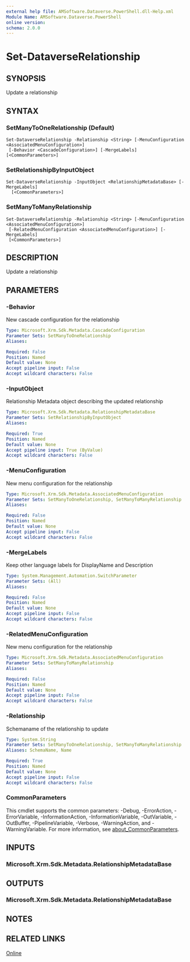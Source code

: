 ```yaml
---
external help file: AMSoftware.Dataverse.PowerShell.dll-Help.xml
Module Name: AMSoftware.Dataverse.PowerShell
online version:
schema: 2.0.0
---
```


# Set-DataverseRelationship

## SYNOPSIS
Update a relationship

## SYNTAX

### SetManyToOneRelationship (Default)
```
Set-DataverseRelationship -Relationship <String> [-MenuConfiguration <AssociatedMenuConfiguration>]
 [-Behavior <CascadeConfiguration>] [-MergeLabels]  [<CommonParameters>]
```

### SetRelationshipByInputObject
```
Set-DataverseRelationship -InputObject <RelationshipMetadataBase> [-MergeLabels]
  [<CommonParameters>]
```

### SetManyToManyRelationship
```
Set-DataverseRelationship -Relationship <String> [-MenuConfiguration <AssociatedMenuConfiguration>]
 [-RelatedMenuConfiguration <AssociatedMenuConfiguration>] [-MergeLabels] 
 [<CommonParameters>]
```

## DESCRIPTION
Update a relationship

## PARAMETERS

### -Behavior
New cascade configuration for the relationship

```yaml
Type: Microsoft.Xrm.Sdk.Metadata.CascadeConfiguration
Parameter Sets: SetManyToOneRelationship
Aliases:

Required: False
Position: Named
Default value: None
Accept pipeline input: False
Accept wildcard characters: False
```

### -InputObject
Relationship Metadata object describing the updated relationship

```yaml
Type: Microsoft.Xrm.Sdk.Metadata.RelationshipMetadataBase
Parameter Sets: SetRelationshipByInputObject
Aliases:

Required: True
Position: Named
Default value: None
Accept pipeline input: True (ByValue)
Accept wildcard characters: False
```

### -MenuConfiguration
New menu configuration for the relationship

```yaml
Type: Microsoft.Xrm.Sdk.Metadata.AssociatedMenuConfiguration
Parameter Sets: SetManyToOneRelationship, SetManyToManyRelationship
Aliases:

Required: False
Position: Named
Default value: None
Accept pipeline input: False
Accept wildcard characters: False
```

### -MergeLabels
Keep other language labels for DisplayName and Description

```yaml
Type: System.Management.Automation.SwitchParameter
Parameter Sets: (All)
Aliases:

Required: False
Position: Named
Default value: None
Accept pipeline input: False
Accept wildcard characters: False
```

### -RelatedMenuConfiguration
New menu configuration for the relationship

```yaml
Type: Microsoft.Xrm.Sdk.Metadata.AssociatedMenuConfiguration
Parameter Sets: SetManyToManyRelationship
Aliases:

Required: False
Position: Named
Default value: None
Accept pipeline input: False
Accept wildcard characters: False
```

### -Relationship
Schemaname of the relationship to update

```yaml
Type: System.String
Parameter Sets: SetManyToOneRelationship, SetManyToManyRelationship
Aliases: SchemaName, Name

Required: True
Position: Named
Default value: None
Accept pipeline input: False
Accept wildcard characters: False
```

### CommonParameters
This cmdlet supports the common parameters: -Debug, -ErrorAction, -ErrorVariable, -InformationAction, -InformationVariable, -OutVariable, -OutBuffer, -PipelineVariable, -Verbose, -WarningAction, and -WarningVariable. For more information, see [about_CommonParameters](http://go.microsoft.com/fwlink/?LinkID=113216).

## INPUTS

### Microsoft.Xrm.Sdk.Metadata.RelationshipMetadataBase

## OUTPUTS

### Microsoft.Xrm.Sdk.Metadata.RelationshipMetadataBase

## NOTES

## RELATED LINKS

[Online](https://github.com/AMSoftwareNL/DataversePowershell/blob/main/docs/Set-DataverseRelationship.md)
